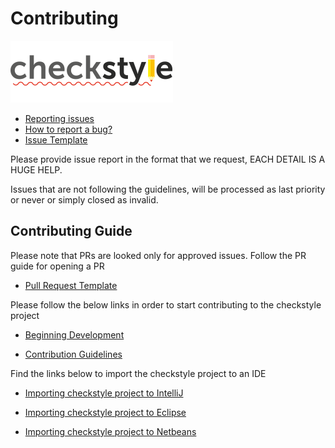 # Contributing

![](https://raw.githubusercontent.com/checkstyle/resources/master/img/checkstyle-logos/checkstyle-logo-260x99.png)

* [Reporting issues](https://checkstyle.org/report_issue.html)
* [How to report a bug?](https://checkstyle.org/report_issue.html#How_to_report_a_bug.3F)
* [Issue Template](https://github.com/checkstyle/checkstyle/blob/master/.github/ISSUE_TEMPLATE.md)

Please provide issue report in the format that we request, EACH DETAIL IS A HUGE HELP.

Issues that are not following the guidelines,
will be processed as last priority or never or simply closed as invalid.

## Contributing Guide

Please note that PRs are looked only for approved issues. Follow the PR guide for opening a PR

* [Pull Request Template](https://github.com/checkstyle/checkstyle/blob/master/.github/PULL_REQUEST_TEMPLATE.md)

Please follow the below links in order to start contributing to the checkstyle project

* [Beginning Development](https://checkstyle.org/beginning_development.html)

* [Contribution Guidelines](https://checkstyle.org/contributing.html)

Find the links below to import the checkstyle project to an IDE

* [Importing checkstyle project to IntelliJ](https://checkstyle.org/idea.html)

* [Importing checkstyle project to Eclipse](https://checkstyle.org/eclipse.html)

* [Importing checkstyle project to Netbeans](https://checkstyle.org/netbeans.html)
